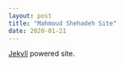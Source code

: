 ```yaml
---
layout: post
title: "Mahmoud Shehadeh Site"
date: 2020-01-21
---
```

[Jekyll](http://jekyllrb.com) powered site.

